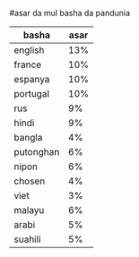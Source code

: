 #asar da mul basha da pandunia

| basha | asar |
|-------|--------|
| english | 13% |
| france | 10% |
| espanya | 10% |
| portugal | 10% |
| rus | 9% |
| hindi | 9% |
| bangla | 4% |
| putonghan | 6% |
| nipon | 6% |
| chosen | 4% |
| viet | 3% |
| malayu | 6% |
| arabi | 5% |
| suahili | 5% |

